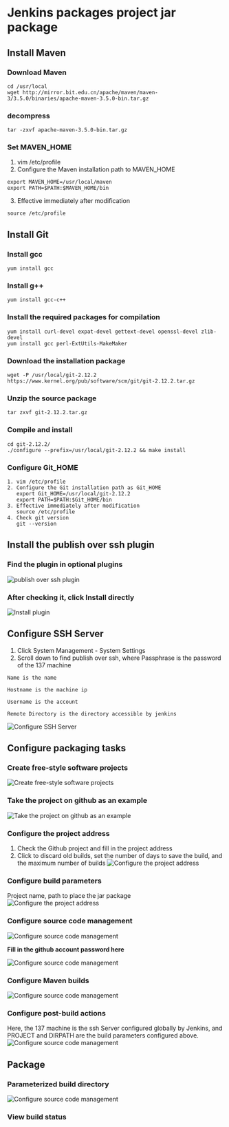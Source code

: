 # Jenkins packages project jar package

## Install Maven

### Download Maven

```shell script
cd /usr/local
wget http://mirror.bit.edu.cn/apache/maven/maven-3/3.5.0/binaries/apache-maven-3.5.0-bin.tar.gz
```

### decompress

```shell script
tar -zxvf apache-maven-3.5.0-bin.tar.gz
```

### Set MAVEN_HOME

1. vim /etc/profile
2. Configure the Maven installation path to MAVEN_HOME
```shell script
export MAVEN_HOME=/usr/local/maven
export PATH=$PATH:$MAVEN_HOME/bin
```
3. Effective immediately after modification
```shell script
source /etc/profile
```

## Install Git

### Install gcc

```shell script
yum install gcc
```

### Install g++
```shell script
yum install gcc-c++
```

### Install the required packages for compilation

```shell script
yum install curl-devel expat-devel gettext-devel openssl-devel zlib-devel
yum install gcc perl-ExtUtils-MakeMaker
```

### Download the installation package
```shell script
wget -P /usr/local/git-2.12.2 https://www.kernel.org/pub/software/scm/git/git-2.12.2.tar.gz
```

### Unzip the source package
```shell script
tar zxvf git-2.12.2.tar.gz
```

### Compile and install
```shell script
cd git-2.12.2/
./configure --prefix=/usr/local/git-2.12.2 && make install
```

### Configure Git_HOME
```shell script
1. vim /etc/profile
2. Configure the Git installation path as Git_HOME
   export Git_HOME=/usr/local/git-2.12.2
   export PATH=$PATH:$Git_HOME/bin
3. Effective immediately after modification
   source /etc/profile
4. Check git version
   git --version
```

## Install the publish over ssh plugin
### Find the plugin in optional plugins
![publish over ssh plugin](../Material/image/Project%20containerization%20transformation%20(2)%20—%20publish%20over%20ssh%20plugin.png)

### After checking it, click Install directly
![Install plugin](../Material/image/Project%20containerization%20transformation%20(2)%20—%20install%20plugin.png)

## Configure SSH Server
1. Click System Management - System Settings
2. Scroll down to find publish over ssh, where Passphrase is the password of the 137 machine
```properties
Name is the name

Hostname is the machine ip

Username is the account

Remote Directory is the directory accessible by jenkins
```
![Configure SSH Server](../Material/image/Project%20containerization%20transformation%20(2)%20—%20Configure%20SSH%20Server.png)

## Configure packaging tasks

### Create free-style software projects

![Create free-style software projects](../Material/image/Project%20containerization%20transformation%20(2)%20—%20Create%20free-style%20software%20projects.png)

### Take the project on github as an example

![Take the project on github as an example](../Material/image/Project%20containerization%20transformation%20(2)%20—%20Take%20the%20project%20on%20github%20as%20an%20example.png)

### Configure the project address
1. Check the Github project and fill in the project address
2. Click to discard old builds, set the number of days to save the build, and the maximum number of builds
![Configure the project address](../Material/image/Project%20containerization%20transformation%20(2)%20—%20Configure%20the%20project%20address.png)

### Configure build parameters

Project name, path to place the jar package
![Configure the project address](../Material/image/Project%20containerization%20transformation%20(2)%20—%20Configure%20build%20parameters.png)

### Configure source code management

![Configure source code management](../Material/image/Project%20containerization%20transformation%20(2)%20—%20Configure%20source%20code%20management.png)

**Fill in the github account password here**

![Configure source code management](../Material/image/Project%20containerization%20transformation%20(2)%20—%20Fill%20in%20the%20github%20account%20password%20here.png)

### Configure Maven builds

![Configure source code management](../Material/image/Project%20containerization%20transformation%20(2)%20—%20Configure%20Maven%20builds.png)

### Configure post-build actions

Here, the 137 machine is the ssh Server configured globally by Jenkins, and PROJECT and DIRPATH are the build parameters configured above.
![Configure source code management](../Material/image/Project%20containerization%20transformation%20(2)%20—%20Configure%20post-build%20actions.png)

## Package
### Parameterized build directory
![Configure source code management](../Material/image/Project%20containerization%20transformation%20(2)%20—%20Parameterized%20build%20directory.png)

### View build status
